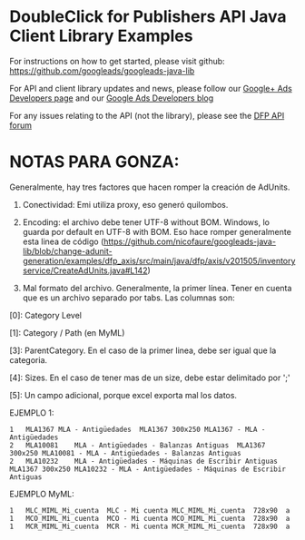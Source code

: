 DoubleClick for Publishers API Java Client Library Examples
===========================================================

For instructions on how to get started, please visit github: https://github.com/googleads/googleads-java-lib

For API and client library updates and news, please follow our [Google+ Ads Developers page](https://plus.google.com/+GoogleAdsDevelopers/posts) and our [Google Ads Developers blog](http://googleadsdeveloper.blogspot.com/) 

For any issues relating to the API (not the library), please see the [DFP API forum](https://groups.google.com/forum/#!forum/google-doubleclick-for-publishers-api)

NOTAS PARA GONZA:
================
Generalmente, hay tres factores que hacen romper la creación de AdUnits.

1) Conectividad: Emi utiliza proxy, eso generó quilombos.

2) Encoding: el archivo debe tener UTF-8 without BOM. Windows, lo guarda por default en UTF-8 with BOM. Eso hace romper generalmente esta linea de código (https://github.com/nicofaure/googleads-java-lib/blob/change-adunit-generation/examples/dfp_axis/src/main/java/dfp/axis/v201505/inventoryservice/CreateAdUnits.java#L142)

3) Mal formato del archivo. Generalmente, la primer línea. Tener en cuenta que es un archivo separado por tabs. Las columnas son:

[0]: Category Level

[1]: Category / Path (en MyML)

[2]: AdUnitName

[3]: ParentCategory. En el caso de la primer linea, debe ser igual que la categoria.

[4]: Sizes. En el caso de tener mas de un size, debe estar delimitado por ';'

[5]: Un campo adicional, porque excel exporta mal los datos.


EJEMPLO 1:

```
1	MLA1367	MLA - Antigüedades	MLA1367	300x250	MLA1367 - MLA - Antigüedades
2	MLA10081	MLA - Antigüedades - Balanzas Antiguas	MLA1367	300x250	MLA10081 - MLA - Antigüedades - Balanzas Antiguas
2	MLA10232	MLA - Antigüedades - Máquinas de Escribir Antiguas	MLA1367	300x250	MLA10232 - MLA - Antigüedades - Máquinas de Escribir Antiguas
```


EJEMPLO MyML:

```
1	MLC_MIML_Mi_cuenta	MLC - Mi cuenta	MLC_MIML_Mi_cuenta	728x90	a
1	MCO_MIML_Mi_cuenta	MCO - Mi cuenta	MCO_MIML_Mi_cuenta	728x90	a
1	MCR_MIML_Mi_cuenta	MCR - Mi cuenta	MCR_MIML_Mi_cuenta	728x90	a
```
